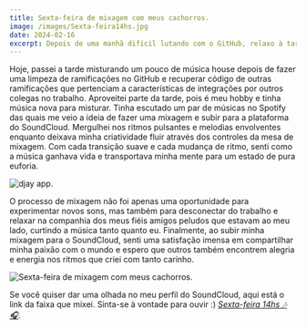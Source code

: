 ```yaml
---
title: Sexta-feira de mixagem com meus cachorros.
image: /images/Sexta-feira14hs.jpg
date: 2024-02-16
excerpt: Depois de uma manhã difícil lutando com o GitHub, relaxo à tarde misturando um bom house com meus cachorros.
---
```


Hoje, passei a tarde misturando um pouco de música house depois de fazer uma limpeza de ramificações no GitHub e recuperar código de outras ramificações que pertenciam a características de integrações por outros colegas no trabalho. Aproveitei parte da tarde, pois é meu hobby e tinha música nova para misturar. Tinha escutado um par de músicas no Spotify das quais me veio a ideia de fazer uma mixagem e subir para a plataforma do SoundCloud. Mergulhei nos ritmos pulsantes e melodias envolventes enquanto deixava minha criatividade fluir através dos controles da mesa de mixagem. Com cada transição suave e cada mudança de ritmo, senti como a música ganhava vida e transportava minha mente para um estado de pura euforia. 

![djay app](/images/Sexta-feira14hs-3.jpg "djay app").

O processo de mixagem não foi apenas uma oportunidade para experimentar novos sons, mas também para desconectar do trabalho e relaxar na companhia dos meus fiéis amigos peludos que estavam ao meu lado, curtindo a música tanto quanto eu. Finalmente, ao subir minha mixagem para o SoundCloud, senti uma satisfação imensa em compartilhar minha paixão com o mundo e espero que outros também encontrem alegria e energia nos ritmos que criei com tanto carinho.

![Sexta-feira de mixagem com meus cachorros](/images/Sexta-feira14hs-2.jpg "Sexta-feira de mixagem com meus cachorros").

Se você quiser dar uma olhada no meu perfil do SoundCloud, aqui está o link da faixa que mixei. Sinta-se à vontade para ouvir :) *[Sexta-feira 14hs 🎶🎧](https://soundcloud.com/iluisdamusic/sexta-feira-14hs?si=37fd9f20da9b43e08bb34c8c69925349&utm_source=clipboard&utm_medium=text&utm_campaign=social_sharing)*.